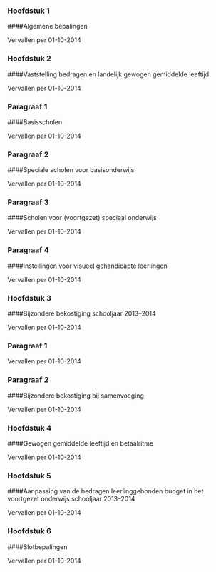 <meta http-equiv='Content-Type' content='text/html; charset=utf-8' />

### Hoofdstuk  1  

####Algemene bepalingen

Vervallen per 01-10-2014 

### Hoofdstuk  2  

####Vaststelling bedragen en landelijk gewogen gemiddelde leeftijd

Vervallen per 01-10-2014 

### Paragraaf  1  

####Basisscholen

Vervallen per 01-10-2014 

### Paragraaf  2  

####Speciale scholen voor basisonderwijs

Vervallen per 01-10-2014 

### Paragraaf  3  

####Scholen voor (voortgezet) speciaal onderwijs

Vervallen per 01-10-2014 

### Paragraaf  4  

####Instellingen voor visueel gehandicapte leerlingen

Vervallen per 01-10-2014 

### Hoofdstuk  3  

####Bijzondere bekostiging schooljaar 2013–2014

Vervallen per 01-10-2014 

### Paragraaf  1  
Vervallen per 01-10-2014 

### Paragraaf  2  

####Bijzondere bekostiging bij samenvoeging

Vervallen per 01-10-2014 

### Hoofdstuk  4  

####Gewogen gemiddelde leeftijd en betaalritme

Vervallen per 01-10-2014 

### Hoofdstuk  5  

####Aanpassing van de bedragen leerlinggebonden budget in het voortgezet onderwijs schooljaar 2013–2014

Vervallen per 01-10-2014 

### Hoofdstuk  6  

####Slotbepalingen

Vervallen per 01-10-2014 

